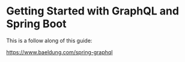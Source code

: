 # Getting Started with GraphQL and Spring Boot

This is a follow along of this guide:

https://www.baeldung.com/spring-graphql